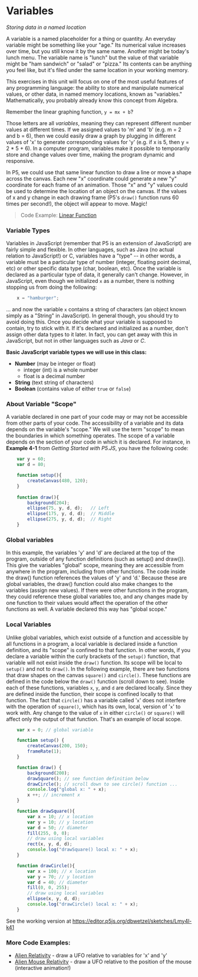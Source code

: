 <link href="../../markdown.css" rel="stylesheet"></link> 

# Variables
*Storing data in a named location*

A variable is a named placeholder for a thing or quantity. An everyday variable might be something like your "age." Its numerical value increases over time, but you still know it by the same name. Another might be today's lunch menu. The variable name is "lunch" but the value of that variable might be "ham sandwich" or "salad" or "pizza." Its contents can be anything you feel like, but it's filed under the same location in your working memory.

This exercises in this unit will focus on one of the most useful features of any programming language: the ability to store and manipulate numerical values, or other data, in named memory locations, known as "variables." Mathematically, you probably already know this concept from Algebra.

Remember the linear graphing function, `y = mx + b`?

Those letters are all *variables*, meaning they can represent different number values at different times. If we assigned values to 'm' and 'b' (e.g. m = 2 and b = 6), then we could easily draw a graph by plugging in different values of 'x' to generate corresponding values for 'y' (e.g. if x is 5, then y = 2 * 5 + 6). In a computer program, variables make it possible to temporarily store and change values over time, making the program dynamic and responsive.

In P5, we could use that same linear function to draw a line or move a shape across the canvas. Each new "x" coordinate could generate a new "y" coordinate for each frame of an animation. Those "x" and "y" values could be used to determine the location of an object on the canvas. If the values of x and y change in each drawing frame (P5's `draw()` function runs 60 times per second!), the object will appear to move. Magic!

>Code Example: <a href = "" target="_blank">Linear Function</a>

### Variable Types 

Variables in JavaScript (remember that P5 is an extension of JavaScript) are fairly simple and flexible. In other languages, such as Java (no actual relation to JavaScript!) or C, variables have a "type" -- in other words, a variable must be a particular type of number (integer, floating point decimal, etc) or other specific data type (char, boolean, etc). Once the variable is declared as a particular type of data, it generally can't change. However, in JavaScript, even though we initialized `x` as a number, there is nothing stopping us from doing the following:
```javascript
    x = "hamburger";
```
... and now the variable `x` contains a string of characters (an object known simply as a "String" in JavaScript). In general though, you should try to avoid doing this. Once you decide what your variable is supposed to contain, try to stick with it. If it's declared and initialized as a number, don't assign other data types to it later. In fact, you can get away with this in JavaScript, but not in other languages such as *Java* or *C*.

**Basic JavaScript variable types we will use in this class:**

* **Number** (may be integer or float)
    * integer (int) is a whole number
    * float is a decimal number
* **String** (text string of characters)
* **Boolean** (contains value of either `true` or `false`)

### About Variable "Scope"

A variable declared in one part of your code may or may not be accessible from other parts of your code. The accessibility of a variable and its data depends on the variable's "scope." We will use the term "scope" to mean the boundaries in which something operates. The scope of a variable depends on the section of your code in which it is declared. For instance, in **Example 4-1** from *Getting Started with P5.JS*, you have the following code:
 
```javascript
    var y = 60;
    var d = 80;

    function setup(){
        createCanvas(480, 120);
    }
 
    function draw(){
        background(204);
        ellipse(75, y, d, d);   // Left
        ellipse(175, y, d, d);  // Middle
        ellipse(275, y, d, d);  // Right
    }
```

### Global variables

In this example, the variables 'y' and 'd' are declared at the top of the program, outside of any function definitions (such as setup() and draw()). This give the variables "global" scope, meaning they are accessible from anywhere in the program, including from other functions. The code inside the draw() function references the values of 'y' and 'd.' Because these are global variables, the draw() function could also make changes to the variables (assign new values). If there were other functions in the program, they could reference these global variables too, and any changes made by one function to their values would affect the operation of the other functions as well. A variable declared this way has "global scope."

### Local Variables

Unlike global variables, which exist outside of a function and accessible by all functions in a program, a local variable is declared inside a function definition, and its "scope" is confined to that function. In other words, if you declare a variable within the curly brackets of the `setup()` function, that variable will not exist inside the `draw()` function. Its scope will be local to `setup()` and not to `draw()`. In the following example, there are two functions that draw shapes on the canvas `square()` and `circle()`. These functions are defined in the code below the `draw()` function (scroll down to see). Inside each of these functions, variables `x`, `y`, and `d` are declared locally. Since they are defined inside the function, their scope is confined locally to that function. The fact that `circle()` has a variable called '`x`' does not interfere with the operation of `square()`, which has its own, local, version of '`x`' to work with. Any change to the value of `x` in either `circle()` or `square()` will affect only the output of that function. That's an example of local scope. 
``` javascript
    var x = 0; // global variable

    function setup() {
        createCanvas(200, 150);
        frameRate(1);
    }

    function draw() {
        background(200);
        drawSquare(); // see function definition below
        drawCircle(); // scroll down to see circle() function ...
        console.log("global x: " + x);
        x ++; // increment x    
    }

    function drawSquare(){
        var x = 10; // x location
        var y = 10; // y location
        var d = 50; // diameter
        fill(255, 0, 0);
        // draw using local variables
        rect(x, y, d, d);
        console.log("drawSquare() local x: " + x);
    }

    function drawCircle(){
        var x = 100; // x location
        var y = 70; // y location
        var d = 40; // diameter
        fill(0, 0, 255);
        // draw using local variables
        ellipse(x, y, d, d);
        console.log("drawCircle() local x: " + x);
    }
```

See the working version at <a href="https://editor.p5js.org/dbwetzel/sketches/Lmy4l-k41" target ="_blank"> https://editor.p5js.org/dbwetzel/sketches/Lmy4l-k41</a>

### More Code Examples:

* <a href = "https://editor.p5js.org/dbwetzel/sketches/sdjlP7Cp8" target="_blank">Alien Relativity</a> - draw a UFO relative to variables for 'x' and 'y'
* <a href = "https://editor.p5js.org/dbwetzel/sketches/Rq3yh2Uuo" target="_blank">Alien Mouse Relativity</a> - draw a UFO relative to the position of the mouse (interactive animation!)
